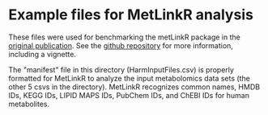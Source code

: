 # Example files for MetLinkR analysis

These files were used for benchmarking the metLinkR package in the [original publication](https://pmc.ncbi.nlm.nih.gov/articles/PMC12053952/). See the [github repository](https://github.com/ncats/MetLinkR) for more information, including a vignette.

The "manifest" file in this directory (HarmInputFiles.csv) is properly formatted for MetLinkR to analyze the input metabolomics data sets (the other 5 csvs in the directory). MetLinkR recognizes common names, HMDB IDs, KEGG IDs, LIPID MAPS IDs, PubChem IDs, and ChEBI IDs for human metabolites.

